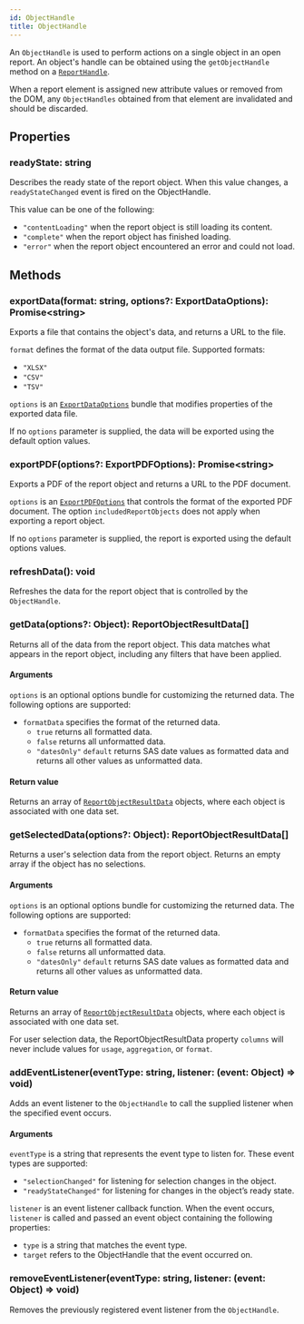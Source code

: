 ```yaml
---
id: ObjectHandle
title: ObjectHandle
---
```


An `ObjectHandle` is used to perform actions on a single object in an open
report. An object's handle can be obtained using the `getObjectHandle` method
on a [`ReportHandle`](ReportHandle.md).

When a report element is assigned new attribute values or removed from the DOM,
any `ObjectHandles` obtained from that element are invalidated and should be
discarded.

## Properties

###	readyState: string
Describes the ready state of the report object. When this value changes, a `readyStateChanged` event is fired on the ObjectHandle. 

This value can be one of the following:
  - `"contentLoading"` when the report object is still loading its content.
  - `"complete"` when the report object has finished loading.
  - `"error"` when the report object encountered an error and could not load.

## Methods

### exportData(format: string, options?: ExportDataOptions): Promise\<string>
Exports a file that contains the object's data, and returns a URL to the file. 

`format` defines the format of the data output file.
Supported formats: 
  - `"XLSX"`
  - `"CSV"`
  - `"TSV"`

`options` is an [`ExportDataOptions`](ExportDataOptions.md) bundle that modifies properties of the exported data file. 

If no `options` parameter is supplied, the data will be exported using the default option values. 

### exportPDF(options?: ExportPDFOptions): Promise\<string>

Exports a PDF of the report object and returns a URL to the PDF document. 

`options` is an [`ExportPDFOptions`](ExportPDFOptions.md) that controls the format of the exported PDF document. The option `includedReportObjects` does not apply when exporting a report object.

If no `options` parameter is supplied, the report is exported using the default options values.

### refreshData(): void

Refreshes the data for the report object that is controlled by the
`ObjectHandle`.

### getData(options?: Object): ReportObjectResultData[]

Returns all of the data from the report object. This data matches what appears in the report object, including any filters that have been applied.

#### Arguments

`options` is an optional options bundle for customizing the returned data. The following options are supported:

- `formatData` specifies the format of the returned data.
  - `true` returns all formatted data.
  - `false` returns all unformatted data.
  - `"datesOnly"` `default` returns SAS date values as formatted data and returns all other values as unformatted data.

#### Return value

Returns an array of [`ReportObjectResultData`](ReportObjectResultData.md) objects, where each object is associated with one data set.

### getSelectedData(options?: Object): ReportObjectResultData[]

Returns a user's selection data from the report object. Returns an empty array if the object has no selections.

#### Arguments

`options` is an optional options bundle for customizing the returned data. The following options are supported:

- `formatData` specifies the format of the returned data.
  - `true` returns all formatted data.
  - `false` returns all unformatted data.
  - `"datesOnly"` `default` returns SAS date values as formatted data and returns all other values as unformatted data.

#### Return value

Returns an array of [`ReportObjectResultData`](ReportObjectResultData.md) objects, where each object is associated with one data set.

For user selection data, the ReportObjectResultData property `columns` will never include values for `usage`, `aggregation`, or `format`.

### addEventListener(eventType: string, listener: (event: Object) => void)

Adds an event listener to the `ObjectHandle` to call the supplied listener when the specified event occurs.

#### Arguments

`eventType` is a string that represents the event type to listen for. These event types are supported:
- `"selectionChanged"` for listening for selection changes in the object.
- `"readyStateChanged"` for listening for changes in the object’s ready state.

`listener` is an event listener callback function. When the event occurs, `listener` is called and passed an event object containing the following properties:
- `type` is a string that matches the event type.
- `target` refers to the ObjectHandle that the event occurred on.

### removeEventListener(eventType: string, listener: (event: Object) => void)

Removes the previously registered event listener from the `ObjectHandle`.
